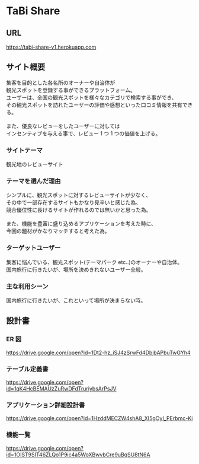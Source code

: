 # TaBi Share
  
## URL
https://tabi-share-v1.herokuapp.com

## サイト概要

集客を目的とした各名所のオーナーや自治体が<br>
観光スポットを登録する事ができるプラットフォーム。<br>
ユーザーは、全国の観光スポットを様々なカテゴリで検索する事ができ、<br>
その観光スポットを訪れたユーザーの評価や感想といった口コミ情報を共有できる。<br>
<br>
また、優良なレビューをしたユーザーに対しては<br>
インセンティブを与える事で、レビュー 1 つ 1 つの価値を上げる。

### サイトテーマ

観光地のレビューサイト

### テーマを選んだ理由

シンプルに、観光スポットに対するレビューサイトが少なく、<br>
その中で一部存在するサイトもかなり見辛いと感じた為、<br>
競合優位性に長けるサイトが作れるのでは無いかと思った為。<br>
<br>
また、機能を豊富に盛り込めるアプリケーションを考えた時に、<br>
今回の題材がかなりマッチすると考えた為。<br>

### ターゲットユーザー

集客に悩んでいる、観光スポット(テーマパーク etc..)のオーナーや自治体。<br>
国内旅行に行きたいが、場所を決めきれないユーザー全般。

### 主な利用シーン

国内旅行に行きたいが、これといって場所が決まらない時。

## 設計書

### ER 図

https://drive.google.com/open?id=1Dt2-hz_iSJ4zSrwFd4DbjbAPbuTwGYh4

### テーブル定義書

https://drive.google.com/open?id=1qK4HcBEMAUzZuRwDFdTruriybsArPsJV

### アプリケーション詳細設計書

https://drive.google.com/open?id=1HzddMECZW4shA8_XI5gOyI_PErbmc-Ki

### 機能一覧

https://drive.google.com/open?id=1OIST9SIT46ZLQo1P9ic4a5WoXBwvbCre9uBqSU8tN6A
